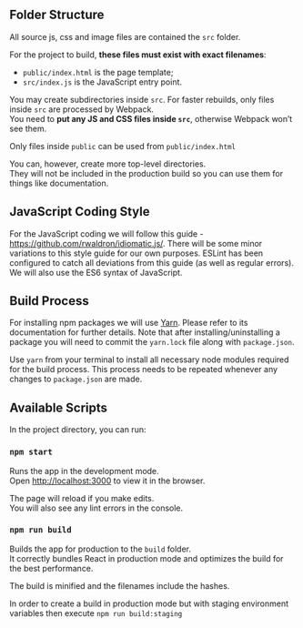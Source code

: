
## Folder Structure
All source js, css and image files are contained the `src` folder.

For the project to build, **these files must exist with exact filenames**:

* `public/index.html` is the page template;
* `src/index.js` is the JavaScript entry point.

You may create subdirectories inside `src`. For faster rebuilds, only files inside `src` are processed by Webpack.<br>
You need to **put any JS and CSS files inside `src`**, otherwise Webpack won’t see them.

Only files inside `public` can be used from `public/index.html`

You can, however, create more top-level directories.<br>
They will not be included in the production build so you can use them for things like documentation.

## JavaScript Coding Style
For the JavaScript coding we will follow this guide - https://github.com/rwaldron/idiomatic.js/. There will be some minor variations to this style guide for our own purposes. ESLint has been configured to catch all deviations from this guide (as well as regular errors). We will also use the ES6 syntax of JavaScript.

## Build Process
For installing npm packages we will use [Yarn](https://yarnpkg.com/). Please refer to its documentation for further details. Note that after installing/uninstalling a package you will need to commit the `yarn.lock` file along with `package.json`.

Use `yarn` from your terminal to install all necessary node modules required for the build process. This process needs to be repeated whenever any changes to `package.json` are made.

## Available Scripts

In the project directory, you can run:

### `npm start`

Runs the app in the development mode.<br>
Open [http://localhost:3000](http://localhost:3000) to view it in the browser.

The page will reload if you make edits.<br>
You will also see any lint errors in the console.

### `npm run build`

Builds the app for production to the `build` folder.<br>
It correctly bundles React in production mode and optimizes the build for the best performance.

The build is minified and the filenames include the hashes.

In order to create a build in production mode but with staging environment variables then execute `npm run build:staging`
